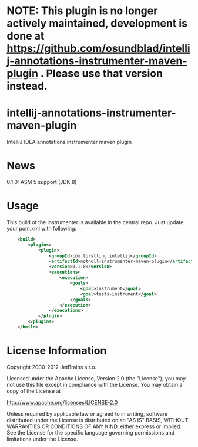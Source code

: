 # NOTE: This plugin is no longer actively maintained, development is done at https://github.com/osundblad/intellij-annotations-instrumenter-maven-plugin . Please use that version instead.

intellij-annotations-instrumenter-maven-plugin
==============================================

IntelliJ IDEA annotations instrumenter maven plugin

News
==============================================
0.1.0: ASM 5 support (JDK 8)


Usage
==============================================
This build of the instrumenter is available in the central repo. Just update your pom.xml with following:
```xml
    <build>
        <plugins>
            <plugin>
                <groupId>com.torstling.intellij</groupId>
                <artifactId>notnull-instrumenter-maven-plugin</artifactId>
                <version>0.1.0</version>
                <executions>
                    <execution>
                        <goals>
                            <goal>instrument</goal>
                            <goal>tests-instrument</goal>
                        </goals>
                    </execution>
                </executions>
            </plugin>
        </plugins>
    </build>
```

License Information
==============================================
Copyright 2000-2012 JetBrains s.r.o.

Licensed under the Apache License, Version 2.0 (the "License");
you may not use this file except in compliance with the License.
You may obtain a copy of the License at

http://www.apache.org/licenses/LICENSE-2.0

Unless required by applicable law or agreed to in writing, software
distributed under the License is distributed on an "AS IS" BASIS,
WITHOUT WARRANTIES OR CONDITIONS OF ANY KIND, either express or implied.
See the License for the specific language governing permissions and
limitations under the License.
